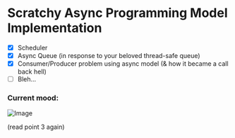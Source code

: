 # Scratchy Async Programming Model Implementation
- [x] Scheduler
- [x] Async Queue (in response to your beloved thread-safe queue)
- [x] Consumer/Producer problem using async model (& how it became a call back hell)
- [ ] Bleh...

### Current mood:

![Image](https://c.tenor.com/on4OEKQh1aEAAAAC/anime-reaction.gif)

(read point 3 again)